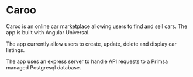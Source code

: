 # Caroo

Caroo is an online car marketplace allowing users to find and sell cars. The app is built with Angular Universal.

The app currently allow users to create, update, delete and display car listings.

The app uses an express server to handle API requests to a Primsa managed Postgresql database.
